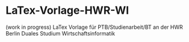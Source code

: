 # LaTex-Vorlage-HWR-WI
(work in progress) LaTex Vorlage für PTB/Studienarbeit/BT an der HWR Berlin Duales Studium Wirtschaftsinformatik

